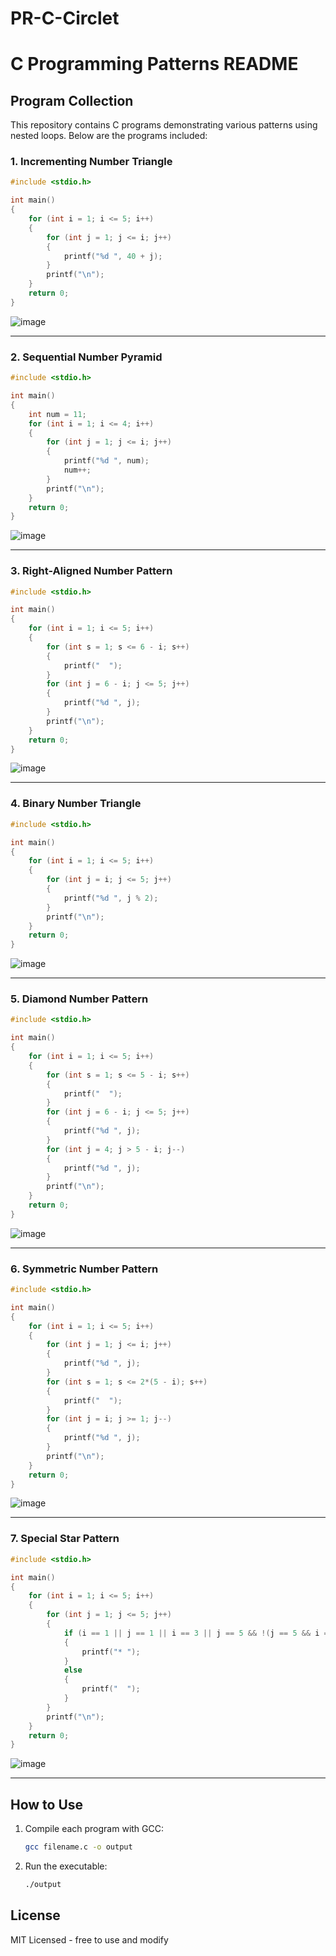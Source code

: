 # PR-C-Circlet
# C Programming Patterns README

## Program Collection

This repository contains C programs demonstrating various patterns using nested loops. Below are the programs included:

### 1. Incrementing Number Triangle
```c
#include <stdio.h>

int main()
{
    for (int i = 1; i <= 5; i++)
    {
        for (int j = 1; j <= i; j++)
        {
            printf("%d ", 40 + j);
        }
        printf("\n");
    }
    return 0;
}
```

![image](https://github.com/user-attachments/assets/ea6a1431-97d7-48e6-ba39-f3d52c7725df)


---

### 2. Sequential Number Pyramid  
```c
#include <stdio.h>

int main()
{
    int num = 11;
    for (int i = 1; i <= 4; i++)
    {
        for (int j = 1; j <= i; j++)
        {
            printf("%d ", num);
            num++;
        }
        printf("\n");
    }
    return 0;
}
```

![image](https://github.com/user-attachments/assets/6c79c96e-f8de-4a70-bac8-8791f8958a0d)


---

### 3. Right-Aligned Number Pattern
```c
#include <stdio.h>

int main()
{
    for (int i = 1; i <= 5; i++)
    {
        for (int s = 1; s <= 6 - i; s++)
        {
            printf("  ");
        }
        for (int j = 6 - i; j <= 5; j++)
        {
            printf("%d ", j);
        }
        printf("\n");
    }
    return 0;
}
```

![image](https://github.com/user-attachments/assets/13007f5d-52ca-4843-87e4-b9166c94168b)



---

### 4. Binary Number Triangle
```c
#include <stdio.h>

int main()
{
    for (int i = 1; i <= 5; i++)
    {
        for (int j = i; j <= 5; j++)
        {
            printf("%d ", j % 2);
        }
        printf("\n");
    }
    return 0;
}
```

![image](https://github.com/user-attachments/assets/ab87a534-6b02-4fed-bbca-7235b02129f5)


---

### 5. Diamond Number Pattern
```c
#include <stdio.h>

int main()
{
    for (int i = 1; i <= 5; i++)
    {
        for (int s = 1; s <= 5 - i; s++)
        {
            printf("  ");
        }
        for (int j = 6 - i; j <= 5; j++)
        {
            printf("%d ", j);
        }
        for (int j = 4; j > 5 - i; j--)
        {
            printf("%d ", j);
        }
        printf("\n");
    }
    return 0;
}
```

![image](https://github.com/user-attachments/assets/38891157-3147-4bc0-8892-9f2130291034)


---

### 6. Symmetric Number Pattern
```c
#include <stdio.h>

int main()
{
    for (int i = 1; i <= 5; i++)
    {
        for (int j = 1; j <= i; j++)
        {
            printf("%d ", j);
        }
        for (int s = 1; s <= 2*(5 - i); s++)
        {
            printf("  ");
        }
        for (int j = i; j >= 1; j--)
        {
            printf("%d ", j);
        }
        printf("\n");
    }
    return 0;
}
```

![image](https://github.com/user-attachments/assets/81a1d91c-cfce-4123-a122-276246e347cd)


---

### 7. Special Star Pattern
```c
#include <stdio.h>

int main()
{
    for (int i = 1; i <= 5; i++)
    {
        for (int j = 1; j <= 5; j++)
        {
            if (i == 1 || j == 1 || i == 3 || j == 5 && !(j == 5 && i == 4) && !(j == 5 && i == 5))
            {
                printf("* ");
            }
            else
            {
                printf("  ");
            }
        }
        printf("\n");
    }
    return 0;
}
```

![image](https://github.com/user-attachments/assets/e9c5d46d-f2b9-4a8c-a270-ba0287814077)


---

## How to Use
1. Compile each program with GCC:
   ```bash
   gcc filename.c -o output
   ```
2. Run the executable:
   ```bash
   ./output
   ```

## License
MIT Licensed - free to use and modify
